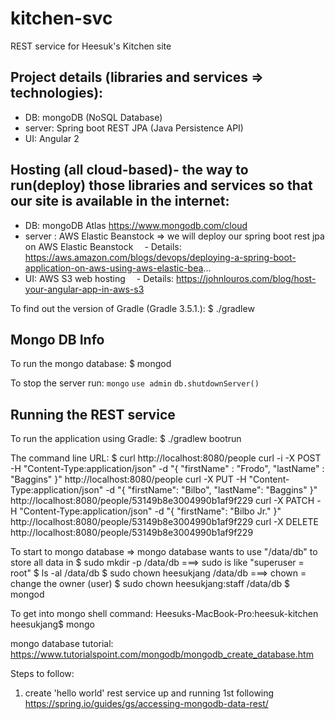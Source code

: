 # kitchen-svc

REST service for Heesuk's Kitchen site

## Project details (libraries and services => technologies):
- DB: mongoDB  (NoSQL Database)
- server: Spring boot REST JPA (Java Persistence API) 
- UI: Angular 2

## Hosting (all cloud-based)- the way to run(deploy) those libraries and services so that our site is available in the internet:
- DB: mongoDB Atlas https://www.mongodb.com/cloud
- server : AWS Elastic Beanstock => we will deploy our spring boot rest jpa on AWS Elastic Beanstock
  - Details: https://aws.amazon.com/blogs/devops/deploying-a-spring-boot-application-on-aws-using-aws-elastic-bea...
- UI: AWS S3 web hosting
  - Details: https://johnlouros.com/blog/host-your-angular-app-in-aws-s3

To find out the version of Gradle (Gradle 3.5.1.): $ ./gradlew 

## Mongo DB Info
To run the mongo database: $ mongod

To stop the server run:
    `mongo`
    `use admin`
    `db.shutdownServer()`

## Running the REST service
To run the application using Gradle: $ ./gradlew bootrun

The command line URL: $ curl http://localhost:8080/people
    curl -i -X POST -H "Content-Type:application/json" -d "{  \"firstName\" : \"Frodo\",  \"lastName\" : \"Baggins\" }" http://localhost:8080/people
    curl -X PUT -H "Content-Type:application/json" -d "{ \"firstName\": \"Bilbo\", \"lastName\": \"Baggins\" }" http://localhost:8080/people/53149b8e3004990b1af9f229
    curl -X PATCH -H "Content-Type:application/json" -d "{ \"firstName\": \"Bilbo Jr.\" }" http://localhost:8080/people/53149b8e3004990b1af9f229
    curl -X DELETE http://localhost:8080/people/53149b8e3004990b1af9f229
<!-- -i ensures you can see the response message including the headers. The URI of the newly created Person is shown    
     -X POST signals this a POST used to create a new entry    
     -H "Content-Type:application/json" sets the content type so the application knows the payload contains a JSON object    
     -d '{ "firstName" : "Frodo", "lastName" : "Baggins" }' is the data being sent  -->     
<!-- PUT replaces an entire record. Fields not supplied will be replaced with null. 
      PATCH can be used to update a subset of items.-->
<!--A very convenient aspect of this hypermedia-driven interface is how you can discover all the RESTful endpoints using curl (or whatever REST client you are using). 
    There is no need to exchange a formal contract or interface document with your customers.-->
<!--Hypermedia As The Engine Of Application State (HATEOAS) is a constraint of the REST application architecture 
    that distinguishes it from other network application architectures.-->
<!--According to the Richardson Maturity Model, HATEOAS is considered the final level of REST. 
    This means that each link is presumed to implement the standard REST verbs of GET, POST, PUT, and DELETE (or a subset). 
    Thus providing the links as shown above gives the client the information they need to navigate the service.-->
<!--Spring Data REST uses the HAL format for JSON output. 
    It is flexible and offers a convenient way to supply links adjacent to the data that is served.-->
To start to mongo database => mongo database wants to use "/data/db" to store all data in
    $ sudo mkdir -p /data/db   ===> sudo is like "superuser = root"
    $ ls -al /data/db
    $ sudo chown heesukjang /data/db    ===> chown = change the owner (user)
    $ sudo chown heesukjang:staff /data/db
    $ mongod

To get into mongo shell command:
    Heesuks-MacBook-Pro:heesuk-kitchen heesukjang$ mongo

mongo database tutorial: https://www.tutorialspoint.com/mongodb/mongodb_create_database.htm

Steps to follow:
1. create 'hello world' rest service up and running 1st following https://spring.io/guides/gs/accessing-mongodb-data-rest/

